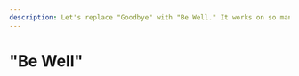 ```yaml
---
description: Let's replace "Goodbye" with "Be Well." It works on so many levels.
---
```


# "Be Well"

